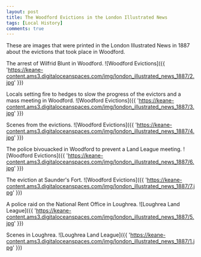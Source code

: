 ```yaml
---
layout: post
title: The Woodford Evictions in the London Illustrated News
tags: [Local History]
comments: true
---
```


These are images that were printed in the London Illustrated News in 1887 about the evictions that took place in Woodford.

The arrest of Wilfrid Blunt in Woodford.
![Woodford Evictions]({{ 'https://keane-content.ams3.digitaloceanspaces.com/img/london_illustrated_news_1887/2.jpg' }})

Locals setting fire to hedges to slow the progress of the evictors and a mass meeting in Woodford.
![Woodford Evictions]({{ 'https://keane-content.ams3.digitaloceanspaces.com/img/london_illustrated_news_1887/3.jpg' }})

Scenes from the evictions.
![Woodford Evictions]({{ 'https://keane-content.ams3.digitaloceanspaces.com/img/london_illustrated_news_1887/4.jpg' }})

The police bivouacked in Woodford to prevent a Land League meeting.
![Woodford Evictions]({{ 'https://keane-content.ams3.digitaloceanspaces.com/img/london_illustrated_news_1887/6.jpg' }})

The eviction at Saunder's Fort.
![Woodford Evictions]({{ 'https://keane-content.ams3.digitaloceanspaces.com/img/london_illustrated_news_1887/7.jpg' }})

A police raid on the National Rent Office in Loughrea.
![Loughrea Land League]({{ 'https://keane-content.ams3.digitaloceanspaces.com/img/london_illustrated_news_1887/5.jpg' }})

Scenes in Loughrea.
![Loughrea Land League]({{ 'https://keane-content.ams3.digitaloceanspaces.com/img/london_illustrated_news_1887/1.jpg' }})